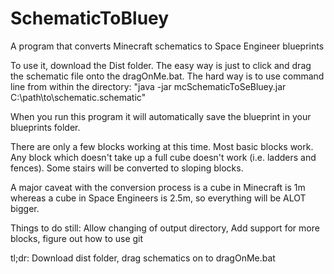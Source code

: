# SchematicToBluey
A program that converts Minecraft schematics to Space Engineer blueprints

To use it, download the Dist folder. The easy way is just to click and drag the schematic file onto the dragOnMe.bat. 
The hard way is to use command line from within the directory:
"java -jar mcSchematicToSeBluey.jar C:\path\to\schematic.schematic"

When you run this program it will automatically save the blueprint in your blueprints folder.

There are only a few blocks working at this time. Most basic blocks work. Any block which doesn't take up a full cube doesn't
work (i.e. ladders and fences). Some stairs will be converted to sloping blocks.

A major caveat with the conversion process is a cube in Minecraft is 1m whereas a cube in Space Engineers is 2.5m, so everything
will be ALOT bigger.

Things to do still: Allow changing of output directory, Add support for more blocks, figure out how to use git
  
tl;dr: Download dist folder, drag schematics on to dragOnMe.bat
